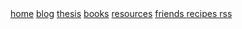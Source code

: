 <div class="navbar">
  <a href="/">home</a>
  <a href="/blog/">blog</a>
  <a href="/thesis/">thesis</a>
  <a href="/books/">books</a>
  <a href="/resources/">resources</a>
  <a href="/friends /">friends </a>
  <a href="/recipes /">recipes </a>
  <a href="/rss/">rss</a>
  <!--<a class="newlink" href="/recipes/">recipes</a> -->
</div>
